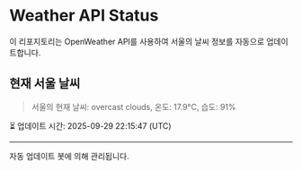
# Weather API Status

이 리포지토리는 OpenWeather API를 사용하여 서울의 날씨 정보를 자동으로 업데이트합니다.

## 현재 서울 날씨
> 서울의 현재 날씨: overcast clouds, 온도: 17.9°C, 습도: 91%

⏳ 업데이트 시간: 2025-09-29 22:15:47 (UTC)

---
자동 업데이트 봇에 의해 관리됩니다.
